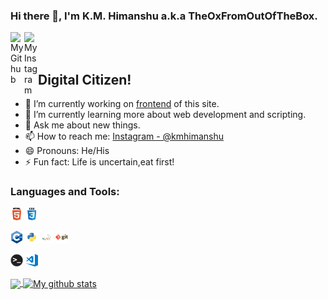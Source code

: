### Hi there 👋, I'm K.M. Himanshu a.k.a TheOxFromOutOfTheBox.

<a href="https://github.com/TheOxFromOutOfTheBox">
  <img align="left" alt="My Github" width="22px" src="https://cdn.jsdelivr.net/npm/simple-icons@v3/icons/github.svg" />
</a>

<a href="https://instagram.com/kmhimanshu/">
  <img align="left" alt="My Instagram" width="22px" src="https://cdn.jsdelivr.net/npm/simple-icons@v3/icons/instagram.svg" />
</a>




<br/>
<br/>



##  Digital Citizen!

- 🔭 I’m currently working on [frontend](https://apurbar06.github.io/Our-Webpage/) of this site.
- 🌱 I’m currently learning more about web development and scripting.
- 💬 Ask me about new things.
- 📫 How to reach me: [Instagram - @kmhimanshu](https://instagram.com/kmhimanshu/)
- 😄 Pronouns: He/His
- ⚡ Fun fact: Life is uncertain,eat first!


### Languages and Tools:

<code><img height="20" src="https://raw.githubusercontent.com/github/explore/80688e429a7d4ef2fca1e82350fe8e3517d3494d/topics/html/html.png"></code>
<code><img height="20" src="https://raw.githubusercontent.com/github/explore/80688e429a7d4ef2fca1e82350fe8e3517d3494d/topics/css/css.png"></code>

<code><img height="20" src="https://raw.githubusercontent.com/github/explore/80688e429a7d4ef2fca1e82350fe8e3517d3494d/topics/cpp/cpp.png"></code>
<code><img height="20" src="https://raw.githubusercontent.com/github/explore/80688e429a7d4ef2fca1e82350fe8e3517d3494d/topics/python/python.png"></code>
<code><img height="20" src="https://raw.githubusercontent.com/github/explore/80688e429a7d4ef2fca1e82350fe8e3517d3494d/topics/mysql/mysql.png"></code>
<code><img height="20" src="https://raw.githubusercontent.com/github/explore/80688e429a7d4ef2fca1e82350fe8e3517d3494d/topics/git/git.png"></code>

<code><img height="20" src="https://raw.githubusercontent.com/github/explore/80688e429a7d4ef2fca1e82350fe8e3517d3494d/topics/terminal/terminal.png"></code>
<code><img height="20" src="https://raw.githubusercontent.com/github/explore/80688e429a7d4ef2fca1e82350fe8e3517d3494d/topics/visual-studio-code/visual-studio-code.png"></code>


<a href="https://github.com/TheOxFromOutOfTheBox">
  <img align="center" src="https://github-readme-stats.vercel.app/api/top-langs/?username=TheOxFromOutOfTheBox&theme=light&hide_langs_below=1" />
</a>
<a href="https://github.com/TheOxFromOutOfTheBox">
 <img align="center" src="https://github-readme-stats.vercel.app/api?username=TheOxFromOutOfTheBox&show_icons=true&theme=light&line_height=27" alt="My github stats"/>
</a>


